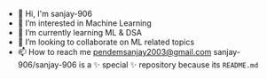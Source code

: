 - 👋 Hi, I'm sanjay-906
- 👀 I’m interested in Machine Learning
- 🌱 I’m currently learning ML & DSA
- 💞️ I’m looking to collaborate on ML related topics
- 📫 How to reach me pendemsanjay2003@gmail.com
sanjay-906/sanjay-906 is a ✨ special ✨ repository because its `README.md`
<!---
 (this file) appears on your GitHub profile.
You can click the Preview link to take a look at your changes.
--->
